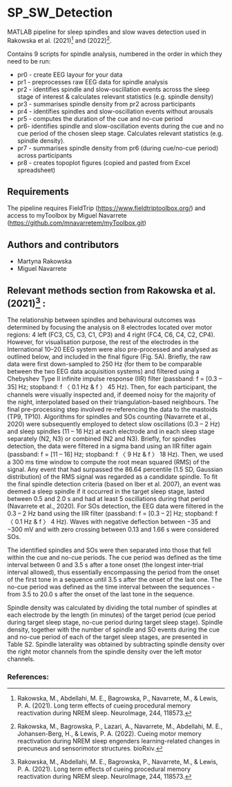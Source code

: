 # SP_SW_Detection
MATLAB pipeline for sleep spindles and slow waves detection used in Rakowska et al. (2021)[^1] and (2022)[^2].

Contains 9 scripts for spindle analysis, numbered in the order in which they need to be run:
- pr0 - create EEG layour for your data
- pr1 - preprocesses raw EEG data for spindle analysis
- pr2 - identifies spindle and slow-oscillation events across the sleep stage of interest & calculates relevant statistics (e.g. spindle density) 
- pr3 - summarises spindle density from pr2 across participants 
- pr4 - identifies spindles and slow-oscillation events without arousals
- pr5 - computes the duration of the cue and no-cue period 
- pr6- identifies spindle and slow-oscillation events during the cue and no cue period of the chosen sleep stage. Calculates relevant statistics (e.g. spindle density).
- pr7 - summarises spindle density from pr6 (during cue/no-cue period) across participants 
- pr8 - creates topoplot figures (copied and pasted from Excel spreadsheet)

## Requirements 

The pipeline requires FieldTrip (https://www.fieldtriptoolbox.org/) and access to myToolbox by Miguel Navarrete (https://github.com/mnavarretem/myToolbox.git)

## Authors and contributors

* Martyna Rakowska
* Miguel Navarrete 

## Relevant methods section from Rakowska et al. (2021)[^1] :

The relationship between spindles and behavioural outcomes was determined by focusing the analysis on 8 electrodes located over motor regions: 4 left (FC3, C5, C3, C1, CP3) and 4 right (FC4, C6, C4, C2, CP4). However, for visualisation purpose, the rest of the electrodes in the International 10–20 EEG system were also pre-processed and analysed as outlined below, and included in the final figure (Fig. 5A). Briefly, the raw data were first down-sampled to 250 Hz (for them to be comparable between the two EEG data acquisition systems) and filtered using a Chebyshev Type II infinite impulse response (IIR) filter (passband: f = [0.3 – 35] Hz; stopband: f 〈 0.1 Hz & f 〉 45 Hz). Then, for each participant, the channels were visually inspected and, if deemed noisy for the majority of the night, interpolated based on their triangulation-based neighbours. The final pre-processing step involved re-referencing the data to the mastoids (TP9, TP10). Algorithms for spindles and SOs counting (Navarrete et al., 2020) were subsequently employed to detect slow oscillations (0.3 – 2 Hz) and sleep spindles (11 – 16 Hz) at each electrode and in each sleep stage separately (N2, N3) or combined (N2 and N3). Briefly, for spindles detection, the data were filtered in a sigma band using an IIR filter again (passband: f = [11 – 16] Hz; stopband: f 〈 9 Hz & f 〉 18 Hz). Then, we used a 300 ms time window to compute the root mean squared (RMS) of the signal. Any event that had surpassed the 86.64 percentile (1.5 SD, Gaussian distribution) of the RMS signal was regarded as a candidate spindle. To fit the final spindle detection criteria (based on Iber et al. 2007), an event was deemed a sleep spindle if it occurred in the target sleep stage, lasted between 0.5 and 2.0 s and had at least 5 oscillations during that period (Navarrete et al., 2020). For SOs detection, the EEG data were filtered in the 0.3 – 2 Hz band using the IIR filter (passband: f = [0.3 – 2] Hz; stopband: f 〈 0.1 Hz & f 〉 4 Hz). Waves with negative deflection between −35 and −300 mV and with zero crossing between 0.13 and 1.66 s were considered SOs. 

The identified spindles and SOs were then separated into those that fell within the cue and no-cue periods. The cue period was defined as the time interval between 0 and 3.5 s after a tone onset (the longest inter-trial interval allowed), thus essentially encompassing the period from the onset of the first tone in a sequence until 3.5 s after the onset of the last one. The no-cue period was defined as the time interval between the sequences - from 3.5 to 20.0 s after the onset of the last tone in the sequence.

Spindle density was calculated by dividing the total number of spindles at each electrode by the length (in minutes) of the target period (cue period during target sleep stage, no-cue period during target sleep stage). Spindle density, together with the number of spindle and SO events during the cue and no-cue period of each of the target sleep stages, are presented in Table S2. Spindle laterality was obtained by subtracting spindle density over the right motor channels from the spindle density over the left motor channels.

### References:

[^1]: Rakowska, M., Abdellahi, M. E., Bagrowska, P., Navarrete, M., & Lewis, P. A. (2021). Long term effects of cueing procedural memory reactivation during NREM sleep. NeuroImage, 244, 118573.
[^2]: Rakowska, M., Bagrowska, P., Lazari, A., Navarrete, M., Abdellahi, M. E., Johansen-Berg, H., & Lewis, P. A. (2022). Cueing motor memory reactivation during NREM sleep engenders learning-related changes in precuneus and sensorimotor structures. bioRxiv.
